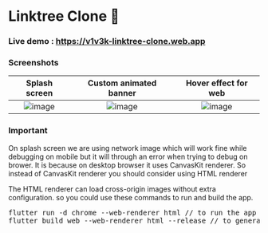 # Linktree Clone 🌲


### Live demo :  https://v1v3k-linktree-clone.web.app

### Screenshots

Splash screen              |Custom animated banner     |  Hover effect for web
:-------------------------:|:-------------------------:|:-------------------------:
![image](https://user-images.githubusercontent.com/64553247/138554855-f602ffb4-a8ee-4aef-8367-5c8ba3a28178.png)  |  ![image](https://user-images.githubusercontent.com/64553247/138548852-d529b99e-0d6d-410d-8858-c6a8711ba65e.png) | ![image](https://user-images.githubusercontent.com/64553247/138548975-e9d739b9-d726-44b4-a8ff-620923dd4100.png)


### Important

On splash screen we are using network image which will work fine while debugging on mobile but it will through an error when trying to debug on brower.
It is because on desktop browser it uses CanvasKit renderer.
So instead of CanvasKit renderer you should consider using HTML renderer

The HTML renderer can load cross-origin images without extra configuration. so you could use these commands to run and build the app.


<div align="left">
    <pre>
flutter run -d chrome --web-renderer html // to run the app
flutter build web --web-renderer html --release // to generate a production build</pre>
</div>

